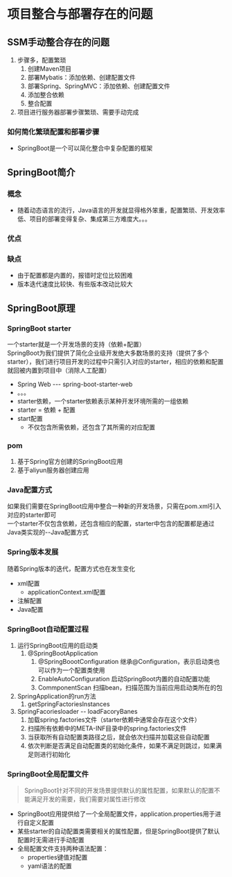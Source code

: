 # 项目整合与部署存在的问题

## SSM手动整合存在的问题

1. 步骤多，配置繁琐
   1. 创建Maven项目
   2. 部署Mybatis：添加依赖、创建配置文件
   3. 部署Spring、SpringMVC：添加依赖、创建配置文件
   4. 添加整合依赖
   5. 整合配置
2. 项目进行服务器部署步骤繁琐、需要手动完成

### 如何简化繁琐配置和部署步骤

- SpringBoot是一个可以简化整合中复杂配置的框架
  
## SpringBoot简介

### 概念

- 随着动态语言的流行，Java语言的开发就显得格外笨重，配置繁琐、开发效率低、项目的部署变得复杂、集成第三方难度大。。。

### 优点

### 缺点

- 由于配置都是内置的，报错时定位比较困难
- 版本迭代速度比较快、有些版本改动比较大

## SpringBoot原理

### SpringBoot starter

一个starter就是一个开发场景的支持（依赖+配置）  
SpringBoot为我们提供了简化企业级开发绝大多数场景的支持（提供了多个starter），我们进行项目开发的过程中只需引入对应的starter，相应的依赖和配置就回被内置到项目中（消除人工配置）

- Spring Web --- spring-boot-starter-web
- 。。。
- starter依赖，一个starter依赖表示某种开发环境所需的一组依赖
- starter = 依赖 + 配置
- start配置
  - 不仅包含所需依赖，还包含了其所需的对应配置

### pom

1. 基于Spring官方创建的SpringBoot应用
2. 基于aliyun服务器创建应用

### Java配置方式

如果我们需要在SpringBoot应用中整合一种新的开发场景，只需在pom.xml引入对应的starter即可  
一个starter不仅包含依赖，还包含相应的配置，starter中包含的配置都是通过Java类实现的--Java配置方式

### Spring版本发展

随着Spring版本的迭代，配置方式也在发生变化

- xml配置
  - applicationContext.xml配置
- 注解配置
- Java配置

### SpringBoot自动配置过程

1. 运行SpringBoot应用的启动类
   1. @SpringBootApplication
      1. @SpringBoootConfiguration 继承@Configuration，表示启动类也可以作为一个配置类使用
      2. EnableAutoConfiguration 启动SpringBoot内置的自动配置功能
      3. CommponentScan 扫描bean，扫描范围为当前应用启动类所在的包
2. SpringApplication的run方法
   1. getSpringFactoriesInstances
3. SpringFacoriesloader -- loadFacoryBanes
   1. 加载spring.factories文件（starter依赖中通常会存在这个文件）
   2. 扫描所有依赖中的META-INF目录中的spring.factories文件
   3. 当获取所有自动配置类路径之后，就会依次扫描并加载这些自动配置
   4. 依次判断是否满足自动配置类的初始化条件，如果不满足则跳过，如果满足则进行初始化

### SpringBoot全局配置文件

>SpringBoot针对不同的开发场景提供默认的属性配置，如果默认的配置不能满足开发的需要，我们需要对属性进行修改

- SpringBoot应用提供给了一个全局配置文件，application.properties用于进行自定义配置
- 某些starter的自动配置类需要相关的属性配置，但是SpringBoot提供了默认配置时无需进行手动配置
- 全局配置文件支持两种语法配置：
  - properties键值对配置
  - yaml语法的配置

